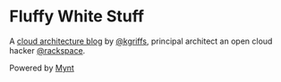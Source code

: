 Fluffy White Stuff
==================

A [cloud architecture blog][0] by [@kgriffs][2], principal architect an open cloud hacker [@rackspace][3].

Powered by [Mynt][1]

[0]:http://blog.kgriffs.com
[1]:http://mynt.mirroredwhite.com
[2]:http://kgriffs.com
[3]:http://rackspace.com